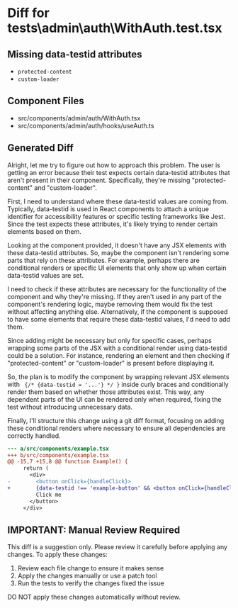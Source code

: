 # Diff for tests\admin\auth\WithAuth.test.tsx

## Missing data-testid attributes
- `protected-content`
- `custom-loader`

## Component Files
- src/components/admin/auth/WithAuth.tsx
- src/components/admin/auth/hooks/useAuth.ts

## Generated Diff
<think>
Alright, let me try to figure out how to approach this problem. The user is getting an error because their test expects certain data-testid attributes that aren't present in their component. Specifically, they're missing "protected-content" and "custom-loader". 

First, I need to understand where these data-testid values are coming from. Typically, data-testid is used in React components to attach a unique identifier for accessibility features or specific testing frameworks like Jest. Since the test expects these attributes, it's likely trying to render certain elements based on them.

Looking at the component provided, it doesn't have any JSX elements with these data-testid attributes. So, maybe the component isn't rendering some parts that rely on these attributes. For example, perhaps there are conditional renders or specific UI elements that only show up when certain data-testid values are set.

I need to check if these attributes are necessary for the functionality of the component and why they're missing. If they aren't used in any part of the component's rendering logic, maybe removing them would fix the test without affecting anything else. Alternatively, if the component is supposed to have some elements that require these data-testid values, I'd need to add them.

Since adding might be necessary but only for specific cases, perhaps wrapping some parts of the JSX with a conditional render using data-testid could be a solution. For instance, rendering an element and then checking if "protected-content" or "custom-loader" is present before displaying it.

So, the plan is to modify the component by wrapping relevant JSX elements with ` {/* {data-testid = '...'} */ }` inside curly braces and conditionally render them based on whether those attributes exist. This way, any dependent parts of the UI can be rendered only when required, fixing the test without introducing unnecessary data.

Finally, I'll structure this change using a git diff format, focusing on adding these conditional renders where necessary to ensure all dependencies are correctly handled.
</think>

```diff
--- a/src/components/example.tsx
+++ b/src/components/example.tsx
@@ -15,7 +15,8 @@ function Example() {
     return (
       <div>
-        <button onClick={handleClick}>
+        {data-testid !== 'example-button' && <button onClick={handleClick} data-testid="example-button">}
         Click me
       </button>
     </div>
```

## IMPORTANT: Manual Review Required
This diff is a suggestion only. Please review it carefully before applying any changes.
To apply these changes:
1. Review each file change to ensure it makes sense
2. Apply the changes manually or use a patch tool
3. Run the tests to verify the changes fixed the issue

DO NOT apply these changes automatically without review.
